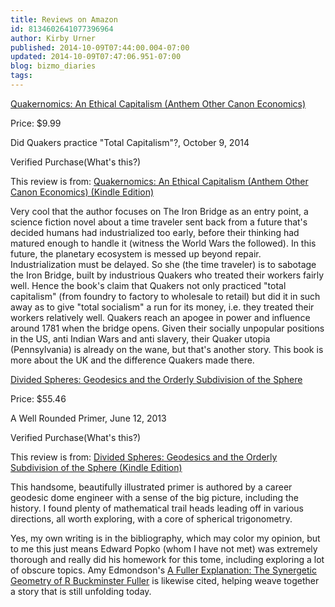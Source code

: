 ```yaml
---
title: Reviews on Amazon
id: 8134602641077396964
author: Kirby Urner
published: 2014-10-09T07:44:00.004-07:00
updated: 2014-10-09T07:47:06.951-07:00
blog: bizmo_diaries
tags: 
---
```


[](https://www.blogger.com/null)

[](http://www.amazon.com/Quakernomics-Ethical-Capitalism-Anthem-Economics-ebook/dp/B00DAJ7LWI/ref=cm_cr-mr-img)

[Quakernomics: An Ethical Capitalism (Anthem Other Canon Economics)](http://www.amazon.com/Quakernomics-Ethical-Capitalism-Anthem-Economics-ebook/dp/B00DAJ7LWI/ref=cm_cr-mr-title)

Price: $9.99

[](https://www.blogger.com/null)

Did Quakers practice "Total Capitalism"?, October 9, 2014

Verified Purchase(What's this?)

This review is from: [Quakernomics: An Ethical Capitalism (Anthem Other Canon Economics) (Kindle Edition)](http://www.amazon.com/Quakernomics-Ethical-Capitalism-Anthem-Economics-ebook/dp/B00DAJ7LWI/ref=cm_aya_orig_subj)

Very cool that the author focuses on The Iron 
Bridge as an entry point, a science fiction novel about a time traveler 
sent back from a future that's decided humans had industrialized too 
early, before their thinking had matured enough to handle it (witness 
the World Wars the followed).  In this future, the planetary ecosystem 
is messed up beyond repair.  Industrialization must be delayed.  So she 
(the time traveler) is to sabotage the Iron Bridge, built by industrious
 Quakers who treated their workers fairly well.  Hence the book's claim 
that Quakers not only practiced "total capitalism" (from foundry to 
factory to wholesale to retail) but did it in such away as to give 
"total socialism" a run for its money, i.e. they treated their workers 
relatively well.  Quakers reach an apogee in power and influence around 
1781 when the bridge opens.  Given their socially unpopular positions in
 the US, anti Indian Wars and anti slavery, their Quaker utopia 
(Pennsylvania) is already on the wane, but that's another story.  This 
book is more about the UK and the difference Quakers made there.

[](http://www.amazon.com/Divided-Spheres-Geodesics-Orderly-Subdivision-ebook/dp/B00BC9N3MK/ref=cm_cr-mr-img)

[Divided Spheres: Geodesics and the Orderly Subdivision of the Sphere](http://www.amazon.com/Divided-Spheres-Geodesics-Orderly-Subdivision-ebook/dp/B00BC9N3MK/ref=cm_cr-mr-title)

Price: $55.46

[](https://www.blogger.com/null)

A Well Rounded Primer, June 12, 2013

Verified Purchase(What's this?)

This review is from: [Divided Spheres: Geodesics and the Orderly Subdivision of the Sphere (Kindle Edition)](http://www.amazon.com/Divided-Spheres-Geodesics-Orderly-Subdivision-ebook/dp/B00BC9N3MK/ref=cm_aya_orig_subj)

This handsome, beautifully illustrated primer is
 authored by a career geodesic dome engineer with a sense of the big 
picture, including the history.  I found plenty of mathematical trail 
heads leading off in various directions, all worth exploring, with a 
core of spherical trigonometry.

Yes, my own writing is in the 
bibliography, which may color my opinion, but to me this just means 
Edward Popko (whom I have not met) was extremely thorough and really did
 his homework for this tome, including exploring a lot of obscure 
topics.  Amy Edmondson's [A Fuller Explanation: The Synergetic Geometry of R Buckminster Fuller](http://www.amazon.com/gp/product/061518314X/ref=cm_cr_asin_lnk) is likewise cited, helping weave together a story that is still unfolding today.
